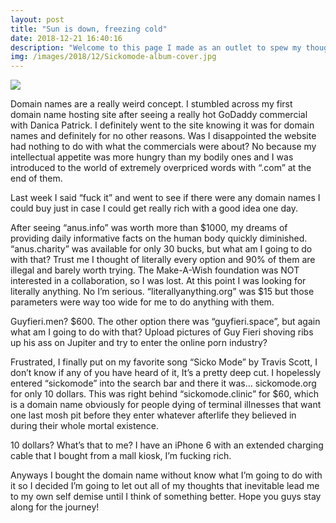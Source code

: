 ```yaml
---
layout: post
title: "Sun is down, freezing cold"
date: 2018-12-21 16:40:16
description: "Welcome to this page I made as an outlet to spew my thoughts. Are you going to like it? Probably. Do I care if you do? Yes because I have looming self esteem issues. Anyways let me tell you how I got here."
img: /images/2018/12/Sickomode-album-cover.jpg
---
```


<img class="post-img" src="{{ site.baseurl}}/images/2018/12/Sickomode-album-cover.jpg">

 Domain names are a really weird concept. I stumbled across my first domain name hosting site after seeing a really hot GoDaddy commercial with Danica Patrick. I definitely went to the site knowing it was for domain names and definitely for no other reasons. Was I disappointed the website had nothing to do with what the commercials were about? No because my intellectual appetite was more hungry than my bodily ones and I was introduced to the world of extremely overpriced words with “.com” at the end of them.

Last week I said “fuck it” and went to see if there were any domain names I could buy just in case I could get really rich with a good idea one day.

After seeing “anus.info” was worth more than $1000, my dreams of providing daily informative facts on the human body quickly diminished. “anus.charity” was available for only 30 bucks, but what am I going to do with that? Trust me I thought of literally every option and 90% of them are illegal and barely worth trying. The Make-A-Wish foundation was NOT interested in a collaboration, so I was lost. At this point I was looking for literally anything. No I’m serious. “literallyanything.org” was $15 but those parameters were way too wide for me to do anything with them.


Guyfieri.men? $600. The other option there was “guyfieri.space”, but again what am I going to do with that? Upload pictures of Guy Fieri shoving ribs up his ass on Jupiter and try to enter the online porn industry?

Frustrated, I finally put on my favorite song “Sicko Mode” by Travis Scott, I don’t know if any of you have heard of it, It’s a pretty deep cut. I hopelessly entered “sickomode” into the search bar and there it was… sickomode.org for only 10 dollars. This was right behind “sickomode.clinic” for $60, which is a domain name obviously for people dying of terminal illnesses that want one last mosh pit before they enter whatever afterlife they believed in during their whole mortal existence.

10 dollars? What’s that to me? I have an iPhone 6 with an extended charging cable that I bought from a mall kiosk, I’m fucking rich.

Anyways I bought the domain name without know what I’m going to do with it so I decided I’m going to let out all of my thoughts that inevitable lead me to my own self demise until I think of something better. Hope you guys stay along for the journey!
